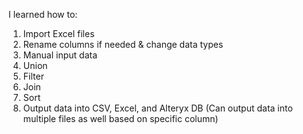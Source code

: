 I learned how to:

1. Import Excel files
2. Rename columns if needed & change data types
3. Manual input data 
4. Union
5. Filter
6. Join
7. Sort
8. Output data into CSV, Excel, and Alteryx DB
  (Can output data into multiple files as well based on specific column)
